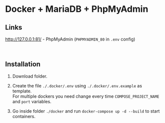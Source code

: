 # Docker + MariaDB + PhpMyAdmin

## Links

http://127.0.0.1:81/ - PhpMyAdmin (`PHPMYADMIN_80` in `.env` config)

<br />

## Installation

1. Download folder.

2. Create the file `./.docker/.env` using `./.docker/.env.example` as template.<br />
    For multiple dockers you need change every time `COMPOSE_PROJECT_NAME` and `port` variables.

3. Go inside folder `./docker` and run `docker-compose up -d --build` to start containers.